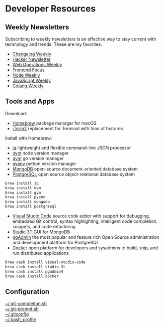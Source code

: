 # Developer Resources

## Weekly Newsletters

Subscribing to weekly newsletters is an effective way to stay current with technology and trends. These are my favorites:

- [Changelog Weekly](https://changelog.com/weekly)
- [Hacker Newsletter](https://www.hackernewsletter.com/)
- [Web Operations Weekly](https://webopsweekly.com/)
- [Frontend Focus](https://frontendfoc.us/)
- [Node Weekly](https://nodeweekly.com/)
- [JavaScript Weekly](https://javascriptweekly.com/)
- [Golang Weekly](https://golangweekly.com/)

## Tools and Apps

Download:

- [Homebrew](https://brew.sh/) package manager for macOS
- [iTerm2](https://www.iterm2.com/) replacement for Terminal with tons of features

Install with Homebrew:

- [jq](https://stedolan.github.io/jq/) lightweight and flexible command-line JSON processor
- [nvm](https://github.com/creationix/nvm) node version manager
- [gvm](https://github.com/moovweb/gvm) go version manager
- [pyenv](https://github.com/pyenv/pyenv) python version manager
- [MongoDB](https://www.mongodb.com/) open-source document-oriented database system
- [PostgreSQL](https://www.postgresql.org/) open source object-relational database system

```bash
brew install jq
brew install nvm
brew install gvm
brew install pyenv
brew install mongodb
brew install postgresql
```

- [Visual Studio Code](https://code.visualstudio.com/) source code editor with support for debugging, embedded Git control, syntax highlighting, intelligent code completion, snippets, and code refactoring
- [Studio 3T](https://studio3t.com/) GUI for MongoDB
- [pgAdmin](https://www.pgadmin.org/) the most popular and feature rich Open Source administration and development platform for PostgreSQL
- [Docker](https://www.docker.com/) open platform for developers and sysadmins to build, ship, and run distributed applications

```bash
brew cask install visual-studio-code
brew cask install studio-3t
brew cask install pgadmin4
brew cask install docker
```

## Configuration

[~/.git-completion.sh](https://github.com/git/git/blob/master/contrib/completion/git-completion.bash)  
[~/.git-prompt.sh](https://github.com/git/git/blob/master/contrib/completion/git-prompt.sh)  
[~/.gitconfig](.gitconfig)  
[~/.bash_profile](.bash_profile)  
